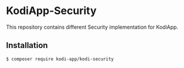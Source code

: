 # KodiApp-Security

This repository contains different Security implementation for KodiApp.

## Installation

```bash
$ composer require kodi-app/kodi-security
```